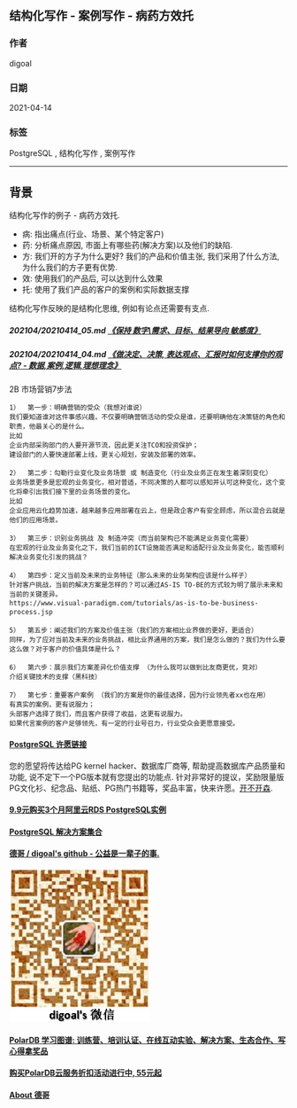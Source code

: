 ## 结构化写作 - 案例写作 - 病药方效托   
      
### 作者      
digoal      
      
### 日期      
2021-04-14       
      
### 标签      
PostgreSQL , 结构化写作 , 案例写作     
      
----      
      
## 背景      
  
结构化写作的例子 - 病药方效托.  
  
- 病: 指出痛点(行业、场景、某个特定客户)  
- 药: 分析痛点原因, 市面上有哪些药(解决方案)以及他们的缺陷. 
- 方: 我们开的方子为什么更好? 我们的产品和价值主张, 我们采用了什么方法, 为什么我们的方子更有优势.    
- 效: 使用我们的产品后, 可以达到什么效果  
- 托: 使用了我们产品的客户的案例和实际数据支撑  
  
结构化写作反映的是结构化思维, 例如有论点还需要有支点.  
##### 202104/20210414_05.md   [《保持 数字\需求、目标、结果导向 敏感度》](../202104/20210414_05.md)  
##### 202104/20210414_04.md   [《做决定、决策, 表达观点、汇报时如何支撑你的观点?  - 数据,案例,逻辑,理想理念》](../202104/20210414_04.md)  
  
2B 市场营销7步法   
```
1）	第一步：明确营销的受众（我想对谁说）
我们要知道谁对这件事感兴趣，不仅要明确营销活动的受众是谁，还要明确他在决策链的角色和职责，他最关心的是什么。
比如
企业内部采购部门的人要开源节流，因此更关注TCO和投资保护；
建设部门的人要快速部署上线，更关心规划，安装及部署的效率。

2）	第二步：勾勒行业变化及业务场景 或 制造变化（行业及业务正在发生着深刻变化）
业务场景更多是宏观的业务变化，相对普适，不同决策的人都可以感知并认可这种变化，这个变化将牵引出我们接下里的业务场景的变化。
比如
企业应用云化趋势加速，越来越多应用部署在云上，但是政企客户有安全顾虑，所以混合云就是他们的应用场景。

3）	第三步：识别业务挑战 及 制造冲突（而当前架构已不能满足业务变化需要）
在宏观的行业及业务变化之下，我们当前的ICT设施能否满足和适配行业及业务变化，能否顺利解决业务变化引发的挑战？

4）	第四步：定义当前及未来的业务特征（那么未来的业务架构应该是什么样子）
针对客户挑战，当前的解决方案是怎样的？可以通过AS-IS TO-BE的方式较为明了展示未来和当前的关键差异。
https://www.visual-paradigm.com/tutorials/as-is-to-be-business-process.jsp

5）	第五步：阐述我们的方案及价值主张（我们的方案相比业界做的更好，更适合）
同样，为了应对当前及未来的业务挑战，相比业界通用的方案，我们是怎么做的？我们为什么要这么做？对于客户的价值具体是什么？

6）	第六步：展示我们方案差异化价值支撑 （为什么我可以做到比友商更优，竞对）
介绍关键技术的支撑（黑科技）

7）	第七步：重要客户案例 （我们的方案是你的最佳选择，因为行业领先者xx也在用）
有真实的案例，更有说服力；
头部客户选择了我们，而且客户获得了收益，这更有说服力。
如果代言案例的客户足够领先，有一定的行业号召力，行业受众会更愿意接受。
```
  
  
  
#### [PostgreSQL 许愿链接](https://github.com/digoal/blog/issues/76 "269ac3d1c492e938c0191101c7238216")
您的愿望将传达给PG kernel hacker、数据库厂商等, 帮助提高数据库产品质量和功能, 说不定下一个PG版本就有您提出的功能点. 针对非常好的提议，奖励限量版PG文化衫、纪念品、贴纸、PG热门书籍等，奖品丰富，快来许愿。[开不开森](https://github.com/digoal/blog/issues/76 "269ac3d1c492e938c0191101c7238216").  
  
  
#### [9.9元购买3个月阿里云RDS PostgreSQL实例](https://www.aliyun.com/database/postgresqlactivity "57258f76c37864c6e6d23383d05714ea")
  
  
#### [PostgreSQL 解决方案集合](https://yq.aliyun.com/topic/118 "40cff096e9ed7122c512b35d8561d9c8")
  
  
#### [德哥 / digoal's github - 公益是一辈子的事.](https://github.com/digoal/blog/blob/master/README.md "22709685feb7cab07d30f30387f0a9ae")
  
  
![digoal's wechat](../pic/digoal_weixin.jpg "f7ad92eeba24523fd47a6e1a0e691b59")
  
  
#### [PolarDB 学习图谱: 训练营、培训认证、在线互动实验、解决方案、生态合作、写心得拿奖品](https://www.aliyun.com/database/openpolardb/activity "8642f60e04ed0c814bf9cb9677976bd4")
  
  
#### [购买PolarDB云服务折扣活动进行中, 55元起](https://www.aliyun.com/activity/new/polardb-yunparter?userCode=bsb3t4al "e0495c413bedacabb75ff1e880be465a")
  
  
#### [About 德哥](https://github.com/digoal/blog/blob/master/me/readme.md "a37735981e7704886ffd590565582dd0")
  
